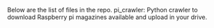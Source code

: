 Below are the list of files in the repo.
pi_crawler: Python crawler to download Raspberry pi magazines available and upload in your drive. 
